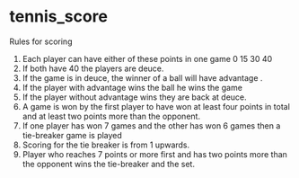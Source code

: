 # tennis_score
Rules for scoring

1. Each player can have either of these points in one game 0 15 30 40
2. If both have 40 the players are deuce.
3. If the game is in deuce, the winner of a ball will have advantage .
4. If the player with advantage wins the ball he wins the game
5. If the player without advantage wins they are back at deuce.
6. A game is won by the first player to have won at least four points in total and at least two points more than the opponent.
7. If one player has won 7 games and the other has won 6 games then a tie-breaker game is played
8. Scoring for the tie breaker is from 1 upwards. 
9. Player who reaches 7 points or more first and has two points more than the opponent wins the tie-breaker and the set. 

